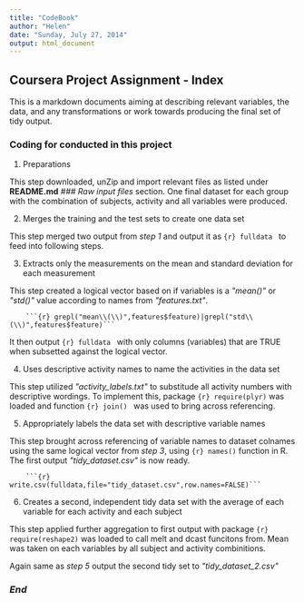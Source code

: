 ```yaml
---
title: "CodeBook"
author: "Helen"
date: "Sunday, July 27, 2014"
output: html_document
---
```

##  Coursera Project Assignment - Index

This is a markdown documents aiming at describing relevant variables, the data, and any transformations or work towards producing the final set of tidy output.


### Coding for conducted in this project

1. Preparations

 This step downloaded, unZip and import relevant files as listed under __README.md__ _### Raw input files_ section. One final dataset for each group with the combination of subjects, activity and all variables were produced.

2. Merges the training and the test sets to create one data set
 
 This step merged two output from _step 1_ and output it as ```{r} fulldata ``` to feed into following steps.
 
 
3. Extracts only the measurements on the mean and standard deviation for each measurement

 This step created a logical vector based on if variables is a _"mean()"_ or _"std()"_ value according to names from _"features.txt"_.

        ```{r} grepl("mean\\(\\)",features$feature)|grepl("std\\(\\)",features$feature)```
 
 It then output ```{r} fulldata ``` with only columns (variables) that are TRUE when subsetted against the logical vector. 

4. Uses descriptive activity names to name the activities in the data set

 This step utilized _"activity_labels.txt"_ to substitude all activity numbers with descriptive wordings. To implement this, package ```{r} require(plyr)``` was loaded and function ```{r} join() ``` was used to bring across referencing.

5. Appropriately labels the data set with descriptive variable names

 This step brought across referencing of variable names to dataset colnames using the same logical vector from _step 3_, using ```{r} names()``` function in R. The first output _"tidy_dataset.csv"_ is now ready.
 
        ```{r} write.csv(fulldata,file="tidy_dataset.csv",row.names=FALSE)```

6. Creates a second, independent tidy data set with the average of each variable for each activity and each subject

 This step applied further aggregation to first output with package ```{r} require(reshape2)``` was loaded to call melt and dcast funcitons from. Mean was taken on each variables by all subject and activity combinitions.
 
 Again same as _step 5_ output the second tidy set to _"tidy_dataset_2.csv"_


### _End_
